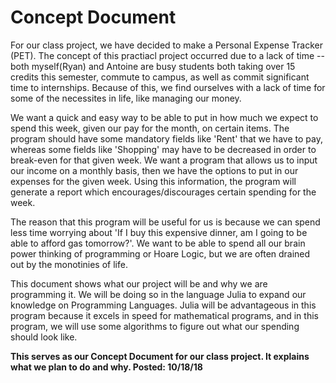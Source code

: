 # Concept Document
For our class project, we have decided to make a Personal Expense Tracker (PET). The concept of this practiacl project occurred due to a lack of time -- both myself(Ryan) and Antoine are busy students both taking over 15 credits this semester, commute to campus, as well as commit significant time to internships. Because of this, we find ourselves with a lack of time for some of the necessites in life, like managing our money. 

We want a quick and easy way to be able to put in how much we expect to spend this week, given our pay for the month, on certain items. The program should have some mandatory fields like 'Rent' that we have to pay, whereas some fields like 'Shopping' may have to be decreased in order to break-even for that given week. We want a program that allows us to input our income on a monthly basis, then we have the options to put in our expenses for the given week. Using this information, the program will generate a report which encourages/discourages certain spending for the week.

The reason that this program will be useful for us is because we can spend less time worrying about 'If I buy this expensive dinner, am I going to be able to afford gas tomorrow?'. We want to be able to spend all our brain power thinking of programming or Hoare Logic, but we are often drained out by the monotinies of life. 

This document shows what our project will be and why we are programming it. We will be doing so in the language Julia to expand our knowledge on Programming Languages. Julia will be advantageous in this program because it excels in speed for mathematical programs, and in this program, we will use some algorithms to figure out what our spending should look like.

**This serves as our Concept Document for our class project. It explains what we plan to do and why. Posted: 10/18/18**
